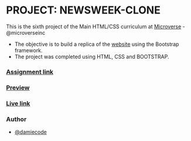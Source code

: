 # PROJECT: NEWSWEEK-CLONE

This is the sixth project of the Main HTML/CSS curriculum at [Microverse](https://www.microverse.org/) - @microverseinc

* The objective is to build a replica of the [website](https://www.newsweek.com/) using the Bootstrap framework.
* The project was completed using HTML, CSS and BOOTSTRAP.

### [Assignment link]( https://www.theodinproject.com/courses/html5-and-css3/lessons/using-bootstrap)

### [Preview]( https://raw.githack.com/damiecode/Newsweek-clone/newsweek-clone/index.html)

### [Live link](  https://damiecode.github.io/Newsweek-clone/)

### Author

* [@damiecode](https://github.com/damiecode)
